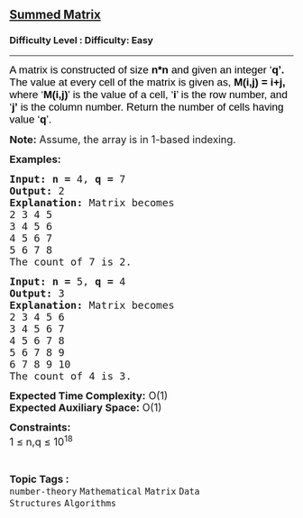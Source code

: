 <h2><a href="https://www.geeksforgeeks.org/problems/summed-matrix5834/1?page=1&sprint=ca8ae412173dbd8346c26a0295d098fd&sortBy=submissions">Summed Matrix</a></h2><h3>Difficulty Level : Difficulty: Easy</h3><hr><div class="problems_problem_content__Xm_eO"><p><span style="font-size: 18px; color: #000000;"><span style="font-family: Mulish, sans-serif; font-size: 14pt; background-color: #ffffff;">A matrix is constructed of size<strong> n*n</strong> and given an integer ‘<strong>q’.</strong> The value at every cell of the matrix is given as, <strong>M(i,j) = i+j,</strong> where ‘<strong>M(i,j)</strong>' is the value of a cell, ‘<strong>i</strong>’ is the row number, and ‘<strong>j’</strong> is the column number. Return the number of cells having value ‘<strong>q</strong>’.</span></span></p>
<p><span style="font-size: 18px;"><strong>Note:</strong> Assume, the array is in 1-based indexing.</span></p>
<p><span style="font-size: 18px;"><strong>Examples:</strong></span></p>
<pre><span style="font-size: 18px;"><strong style="font-size: 18px;">Input:</strong> </span><span style="font-size: 18px;"><strong>n = </strong>4, <strong>q = </strong>7</span>
<span style="font-size: 18px;"><strong><span style="font-size: 18px;">Output:</span> </strong></span><span style="font-size: 18px;">2</span>
<span style="font-size: 18px;"><strong><span style="font-size: 18px;">Explanation:</span> </strong></span><span style="font-size: 18px;">Matrix becomes
2 3 4 5 
3 4 5 6 
4 5 6 7
5 6 7 8
</span><span style="font-size: 18px;">The count of 7 is 2.</span></pre>
<pre><span style="font-size: 18px;"><strong style="font-size: 18px;">Input:</strong> </span><span style="font-size: 18px;"><strong>n = </strong>5, <strong>q = </strong>4</span>
<span style="font-size: 18px;"><strong><span style="font-size: 18px;">Output:</span> </strong></span><span style="font-size: 18px;">3</span>
<span style="font-size: 18px;"><strong><span style="font-size: 18px;">Explanation:</span> </strong></span><span style="font-size: 18px;">Matrix becomes
2 3 4 5 6&nbsp;
3 4 5 6 7&nbsp;
4 5 6 7 8&nbsp;
5 6 7 8 9&nbsp;
6 7 8 9 10&nbsp;
The count of 4 is 3.</span></pre>
<p><span style="font-size: 18px;"><strong>Expected Time Complexity:</strong> O(1)<br><strong>Expected Auxiliary Space:</strong> O(1)</span></p>
<p><span style="font-size: 18px;"><strong>Constraints:</strong></span><br><span style="font-size: 18px;">1 ≤ n,q ≤ 10<sup>18</sup></span></p></div><br><p><span style=font-size:18px><strong>Topic Tags : </strong><br><code>number-theory</code>&nbsp;<code>Mathematical</code>&nbsp;<code>Matrix</code>&nbsp;<code>Data Structures</code>&nbsp;<code>Algorithms</code>&nbsp;